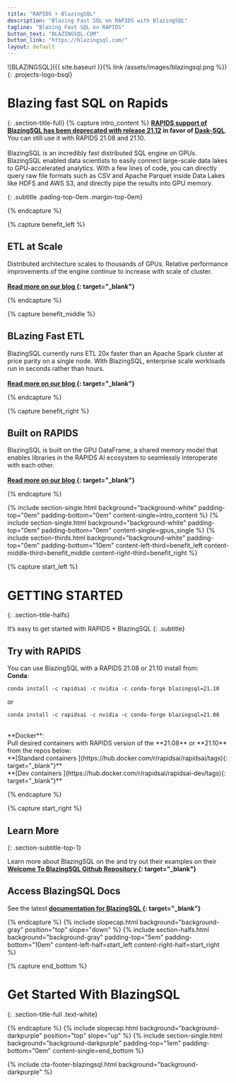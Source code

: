 ```yaml
---
title: "RAPIDS + BlazingSQL"
description: "Blazing Fast SQL on RAPIDS with BlazingSQL"
tagline: "Blazing Fast SQL on RAPIDS"
button_text: "BLAZINGSQL.COM"
button_link: "https://blazingsql.com/"
layout: default
---
```


![BLAZINGSQL]({{ site.baseurl }}{% link /assets/images/blazingsql.png %}){: .projects-logo-bsql}

# Blazing fast SQL on Rapids
{: .section-title-full}
{% capture intro_content %}
**[RAPIDS support of BlazingSQL has been deprecated with release 21.12](https://docs.rapids.ai/notices/rsn0012/) in favor of [Dask-SQL](https://dask-sql.readthedocs.io/en/latest/)**. You can still use it with RAPIDS 21.08 and 21.10.
<br><br>BlazingSQL is an incredibly fast distributed SQL engine on GPUs. BlazingSQL enabled data scientists to easily connect large-scale data lakes to GPU-accelerated analytics. With a few lines of code, you can directly query raw file formats such as CSV and Apache Parquet inside Data Lakes like HDFS and AWS S3, and directly pipe the results into GPU memory. 

{: .subtitle .pading-top-0em .margin-top-0em}

{% endcapture %}

{% capture benefit_left %}
## <i class="fas fa-sort-amount-up-alt"></i> ETL at Scale
Distributed architecture scales to thousands of GPUs. Relative performance improvements of the engine continue to increase with scale of cluster.
<br> <br>
**[Read more on our blog <i class="fas fa-angle-double-right"></i>](https://www.infoworld.com/article/3610188/blazingsql-review-fast-etl-for-gpu-based-data-science.html){: target="_blank"}**

{% endcapture %}

{% capture benefit_middle %}
## <i class="fas fa-burn"></i> BLazing Fast ETL
BlazingSQL currently runs ETL 20x faster than an Apache Spark cluster at price parity on a single node. With BlazingSQL, enterprise scale workloads run in seconds rather than hours. 
<br> <br>
**[Read more on our blog <i class="fas fa-angle-double-right"></i>](https://blog.blazingdb.com/blazingsql-the-gpu-sql-engine-now-runs-over-20x-faster-than-apache-spark-1b0bffc990a9){: target="_blank"}**

{% endcapture %}

{% capture benefit_right %}

## <i class="fas fa-code-branch"></i> Built on RAPIDS
BlazingSQL is built on the GPU DataFrame, a shared memory model that enables libraries in the RAPIDS AI ecosystem to seamlessly interoperate with each other. 
<br><br>
**[Read more on our blog <i class="fas fa-angle-double-right"></i>](https://blog.blazingdb.com/blazingsql-part-1-the-gpu-dataframe-gdf-and-cudf-in-rapids-ai-96ec15102240){: target="_blank"}**

{% endcapture %}


{% include section-single.html
    background="background-white" 
    padding-top="0em" padding-bottom="0em" 
    content-single=intro_content
%}
{% include section-single.html
    background="background-white" 
    padding-top="0em" padding-bottom="0em" 
    content-single=gpus_single
%}
{% include section-thirds.html 
    background="background-white" 
    padding-top="0em" padding-bottom="10em" 
    content-left-third=benefit_left 
    content-middle-third=benefit_middle 
    content-right-third=benefit_right 
%}




{% capture start_left %}
# GETTING STARTED
{: .section-title-halfs}

It’s easy to get started with RAPIDS + BlazingSQL
{: .subtitle}

## <i class="fad fa-bookmark"></i> Try with RAPIDS 
You can use BlazingSQL with a RAPIDS 21.08 or 21.10 install from: <br>
**Conda**:
```
conda install -c rapidsai -c nvidia -c conda-forge blazingsql=21.10
```
or 
```
conda install -c rapidsai -c nvidia -c conda-forge blazingsql=21.08
```
<br>
**Docker**:<br>
Pull desired containers with RAPIDS version of the **21.08** or **21.10** from the repos below:
<br>
**[Standard containers <i class="fas fa-angle-double-right"></i>](https://hub.docker.com/r/rapidsai/rapidsai/tags){: target="_blank"}**
<br>
**[Dev containers <i class="fas fa-angle-double-right"></i>](https://hub.docker.com/r/rapidsai/rapidsai-dev/tags){: target="_blank"}**

{% endcapture %}

{% capture start_right %}
## <i class="fab fa-readme"></i> Learn More
{: .section-subtitle-top-1}

Learn more about BlazingSQL on the and try out their examples on their 
**[Welcome To BlazingSQL Github Repository <i class="fas fa-angle-double-right"></i>](https://github.com/BlazingDB/Welcome_to_BlazingSQL_Notebooks){: target="_blank"}**

## <i class="far fa-file-code"></i> Access BlazingSQL Docs
See the latest **[documentation for BlazingSQL <i class="fas fa-angle-double-right"></i>](https://docs.blazingsql.com/){: target="_blank"}**

{% endcapture %}
{% include slopecap.html 
    background="background-gray" 
    position="top" 
    slope="down" 
%}
{% include section-halfs.html 
    background="background-gray" 
    padding-top="5em" padding-bottom="10em" 
    content-left-half=start_left 
    content-right-half=start_right 
%} 


{% capture end_bottom %}
# Get Started With BlazingSQL
{: .section-title-full .text-white}

{% endcapture %}
{% include slopecap.html 
    background="background-darkpurple" 
    position="top" 
    slope="up" 
%}
{% include section-single.html
    background="background-darkpurple" 
    padding-top="1em" padding-bottom="0em" 
    content-single=end_bottom
%}

{% include cta-footer-blazingsql.html 
   background="background-darkpurple" 
%}


